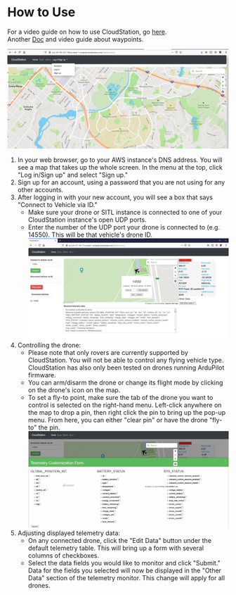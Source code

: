 # How to Use 
For a video guide on how to use CloudStation, go [here](https://youtu.be/PB6MMZeGsj8). \
Another [Doc](./waypoints.md) and video guide about waypoints.

![CloudStation before logging in](images/cloudstation-first-access.png "CloudStation site screenshot when first accessed") 
1. In your web browser, go to your AWS instance's DNS address. You will see a map that takes up the whole screen. In the menu at the top, click "Log in/Sign up" and select "Sign up."
2. Sign up for an account, using a password that you are not using for any other accounts.
3. After logging in with your new account, you will see a box that says "Connect to Vehicle via ID."
    * Make sure your drone or SITL instance is connected to one of your CloudStation instance's open UDP ports.
    * Enter the number of the UDP port your drone is connected to (e.g. 14550). This will be that vehicle's drone ID.
![Drone popup menu](images/cloudstation-drone-popup.png "CloudStation site screenshot when first accessed") 
4. Controlling the drone:
    * Please note that only rovers are currently supported by CloudStation. You will not be able to control any flying vehicle type. CloudStation has also only been tested on drones running ArduPilot firmware.
    * You can arm/disarm the drone or change its flight mode by clicking on the drone's icon on the map.
    * To set a fly-to point, make sure the tab of the drone you want to control is selected on the right-hand menu. Left-click anywhere on the map to drop a pin, then right click the pin to bring up the pop-up menu. From here, you can either "clear pin" or have the drone "fly-to" the pin.
![Drone popup menu](images/cloudstation-telemetry-customization.png "CloudStation site screenshot when first accessed") 
5. Adjusting displayed telemetry data:
    * On any connected drone, click the "Edit Data" button under the default telemetry table. This will bring up a form with several columns of checkboxes.
    * Select the data fields you would like to monitor and click "Submit." Data for the fields you selected will now be displayed in the "Other Data" section of the telemetry monitor. This change will apply for all drones.
